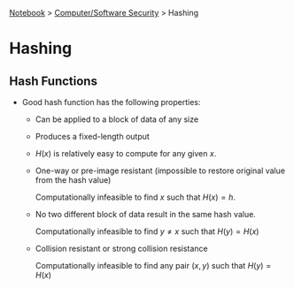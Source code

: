 <a href="../">Notebook</a> > <a href="./">Computer/Software Security</a> > Hashing

# Hashing



## Hash Functions

* Good hash function has the following properties:

  * Can be applied to a block of data of any size

  * Produces a fixed-length output

  * $H(x)$ is relatively easy to compute for any given $x$.

  * One-way or pre-image resistant (impossible to restore original value from the hash value)

    Computationally infeasible to find $x$ such that $H(x) = h$.

  * No two different block of data result in the same hash value. 

    Computationally infeasible to find $y \neq x$ such that $H(y) = H(x)$

  * Collision resistant or strong collision resistance

    Computationally infeasible to find any pair $(x, y)$ such that $H(y) = H(x)$